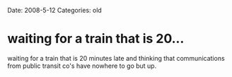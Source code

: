 Date: 2008-5-12
Categories: old

# waiting for a train that is 20...

waiting for a train that is 20 minutes late and thinking that communications from public transit co's have nowhere to go but up.
